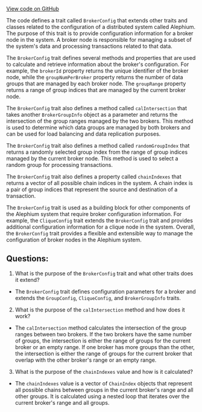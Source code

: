[View code on GitHub](https://github.com/alephium/alephium/blob/master/protocol/src/main/scala/org/alephium/protocol/config/BrokerConfig.scala)

The code defines a trait called `BrokerConfig` that extends other traits and classes related to the configuration of a distributed system called Alephium. The purpose of this trait is to provide configuration information for a broker node in the system. A broker node is responsible for managing a subset of the system's data and processing transactions related to that data.

The `BrokerConfig` trait defines several methods and properties that are used to calculate and retrieve information about the broker's configuration. For example, the `brokerId` property returns the unique identifier of the broker node, while the `groupNumPerBroker` property returns the number of data groups that are managed by each broker node. The `groupRange` property returns a range of group indices that are managed by the current broker node.

The `BrokerConfig` trait also defines a method called `calIntersection` that takes another `BrokerGroupInfo` object as a parameter and returns the intersection of the group ranges managed by the two brokers. This method is used to determine which data groups are managed by both brokers and can be used for load balancing and data replication purposes.

The `BrokerConfig` trait also defines a method called `randomGroupIndex` that returns a randomly selected group index from the range of group indices managed by the current broker node. This method is used to select a random group for processing transactions.

The `BrokerConfig` trait also defines a property called `chainIndexes` that returns a vector of all possible chain indices in the system. A chain index is a pair of group indices that represent the source and destination of a transaction.

The `BrokerConfig` trait is used as a building block for other components of the Alephium system that require broker configuration information. For example, the `CliqueConfig` trait extends the `BrokerConfig` trait and provides additional configuration information for a clique node in the system. Overall, the `BrokerConfig` trait provides a flexible and extensible way to manage the configuration of broker nodes in the Alephium system.
## Questions: 
 1. What is the purpose of the `BrokerConfig` trait and what other traits does it extend?
- The `BrokerConfig` trait defines configuration parameters for a broker and extends the `GroupConfig`, `CliqueConfig`, and `BrokerGroupInfo` traits.

2. What is the purpose of the `calIntersection` method and how does it work?
- The `calIntersection` method calculates the intersection of the group ranges between two brokers. If the two brokers have the same number of groups, the intersection is either the range of groups for the current broker or an empty range. If one broker has more groups than the other, the intersection is either the range of groups for the current broker that overlap with the other broker's range or an empty range.

3. What is the purpose of the `chainIndexes` value and how is it calculated?
- The `chainIndexes` value is a vector of `ChainIndex` objects that represent all possible chains between groups in the current broker's range and all other groups. It is calculated using a nested loop that iterates over the current broker's range and all groups.